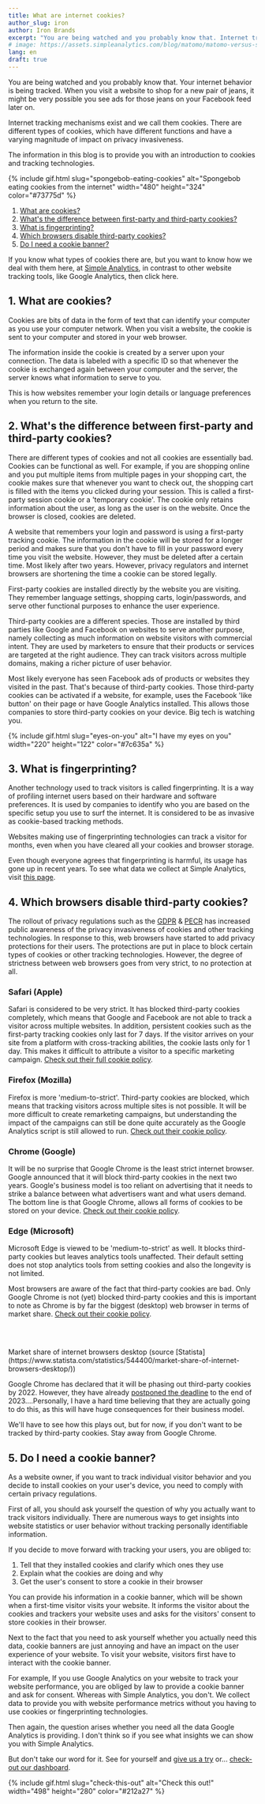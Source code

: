 ```yaml
---
title: What are internet cookies?
author_slug: iron
author: Iron Brands
excerpt: "You are being watched and you probably know that. Internet tracking mechanisms exist and we call them cookies. There are different types of cookies, which have different functions and have a varying magnitude of impact on privacy invasiveness. Lets dive in."
# image: https://assets.simpleanalytics.com/blog/matomo/matomo-versus-simple-analytics.png
lang: en
draft: true
---
```


You are being watched and you probably know that. Your internet behavior is being tracked. When you visit a website to shop for a new pair of jeans, it might be very possible you see ads for those jeans on your Facebook feed later on.

Internet tracking mechanisms exist and we call them cookies. There are different types of cookies, which have different functions and have a varying magnitude of impact on privacy invasiveness.

The information in this blog is to provide you with an introduction to cookies and tracking technologies.

{% include gif.html slug="spongebob-eating-cookies" alt="Spongebob eating cookies from the internet" width="480" height="324" color="#73775d" %}

1.  [What are cookies?](#1-what-are-cookies)
2.  [What's the difference between first-party and third-party cookies?](#2-whats-the-difference-between-first-party-and-third-party-cookies)
3.  [What is fingerprinting?](#3-what-is-fingerprinting)
4.  [Which browsers disable third-party cookies?](#4-which-browsers-disable-third-party-cookies)
5.  [Do I need a cookie banner?](#5-do-i-need-a-cookie-banner)

If you know what types of cookies there are, but you want to know how we deal with them here, at [Simple Analytics](https://simpleanalytics.com/), in contrast to other website tracking tools, like Google Analytics, then click here.

## 1\. What are cookies?

Cookies are bits of data in the form of text that can identify your computer as you use your computer network. When you visit a website, the cookie is sent to your computer and stored in your web browser.

The information inside the cookie is created by a server upon your connection. The data is labeled with a specific ID so that whenever the cookie is exchanged again between your computer and the server, the server knows what information to serve to you.

This is how websites remember your login details or language preferences when you return to the site.

## 2\. What's the difference between first-party and third-party cookies?

There are different types of cookies and not all cookies are essentially bad. Cookies can be functional as well. For example, if you are shopping online and you put multiple items from multiple pages in your shopping cart, the cookie makes sure that whenever you want to check out, the shopping cart is filled with the items you clicked during your session. This is called a first-party session cookie or a 'temporary cookie'. The cookie only retains information about the user, as long as the user is on the website. Once the browser is closed, cookies are deleted.

A website that remembers your login and password is using a first-party tracking cookie. The information in the cookie will be stored for a longer period and makes sure that you don't have to fill in your password every time you visit the website. However, they must be deleted after a certain time. Most likely after two years. However, privacy regulators and internet browsers are shortening the time a cookie can be stored legally.

First-party cookies are installed directly by the website you are visiting. They remember language settings, shopping carts, login/passwords, and serve other functional purposes to enhance the user experience.

Third-party cookies are a different species. Those are installed by third parties like Google and Facebook on websites to serve another purpose, namely collecting as much information on website visitors with commercial intent. They are used by marketers to ensure that their products or services are targeted at the right audience. They can track visitors across multiple domains, making a richer picture of user behavior.

Most likely everyone has seen Facebook ads of products or websites they visited in the past. That's because of third-party cookies. Those third-party cookies can be activated if a website, for example, uses the Facebook 'like button' on their page or have Google Analytics installed. This allows those companies to store third-party cookies on your device. Big tech is watching you.

{% include gif.html slug="eyes-on-you" alt="I have my eyes on you" width="220" height="122" color="#7c635a" %}

## 3\. What is fingerprinting?

Another technology used to track visitors is called fingerprinting. It is a way of profiling internet users based on their hardware and software preferences. It is used by companies to identify who you are based on the specific setup you use to surf the internet. It is considered to be as invasive as cookie-based tracking methods.

Websites making use of fingerprinting technologies can track a visitor for months, even when you have cleared all your cookies and browser storage.

Even though everyone agrees that fingerprinting is harmful, its usage has gone up in recent years. To see what data we collect at Simple Analytics, visit [this page](https://docs.simpleanalytics.com/what-we-collect).

## 4\. Which browsers disable third-party cookies?

The rollout of privacy regulations such as the [GDPR](https://gdpr-info.eu/) & [PECR](https://ico.org.uk/for-organisations/guide-to-pecr/what-are-pecr/) has increased public awareness of the privacy invasiveness of cookies and other tracking technologies. In response to this, web browsers have started to add privacy protections for their users. The protections are put in place to block certain types of cookies or other tracking technologies. However, the degree of strictness between web browsers goes from very strict, to no protection at all.

### Safari (Apple)

Safari is considered to be very strict. It has blocked third-party cookies completely, which means that Google and Facebook are not able to track a visitor across multiple websites. In addition, persistent cookies such as the first-party tracking cookies only last for 7 days. If the visitor arrives on your site from a platform with cross-tracking abilities, the cookie lasts only for 1 day. This makes it difficult to attribute a visitor to a specific marketing campaign. [Check out their full cookie policy](https://support.apple.com/en-za/guide/safari/sfri11471/mac).

### Firefox (Mozilla)

Firefox is more 'medium-to-strict'. Third-party cookies are blocked, which means that tracking visitors across multiple sites is not possible. It will be more difficult to create remarketing campaigns, but understanding the impact of the campaigns can still be done quite accurately as the Google Analytics script is still allowed to run. [Check out their cookie policy](https://support.mozilla.org/en-US/kb/third-party-cookies-firefox-tracking-protection).

### Chrome (Google)

It will be no surprise that Google Chrome is the least strict internet browser. Google announced that it will block third-party cookies in the next two years. Google's business model is too reliant on advertising that it needs to strike a balance between what advertisers want and what users demand. The bottom line is that Google Chrome, allows all forms of cookies to be stored on your device. [Check out their cookie policy](https://policies.google.com/technologies/cookies?hl=en-US).

### Edge (Microsoft)

Microsoft Edge is viewed to be 'medium-to-strict' as well. It blocks third-party cookies but leaves analytics tools unaffected. Their default setting does not stop analytics tools from setting cookies and also the longevity is not limited.

Most browsers are aware of the fact that third-party cookies are bad. Only Google Chrome is not (yet) blocked third-party cookies and this is important to note as Chrome is by far the biggest (desktop) web browser in terms of market share. [Check out their cookie policy](https://support.microsoft.com/en-us/windows/microsoft-edge-browsing-data-and-privacy-bb8174ba-9d73-dcf2-9b4a-c582b4e640dd).

<img loading="lazy" class="border" style="padding: 1rem;" src="https://assets.simpleanalytics.com/blog/cookies/marketshare-browsers.png" alt="">
<p class="caption" markdown="1">Market share of internet browsers desktop (source [Statista](https://www.statista.com/statistics/544400/market-share-of-internet-browsers-desktop/))</p>

Google Chrome has declared that it will be phasing out third-party cookies by 2022. However, they have already [postponed the deadline](https://blog.google/products/chrome/updated-timeline-privacy-sandbox-milestones/) to the end of 2023....Personally, I have a hard time believing that they are actually going to do this, as this will have huge consequences for their business model.

We'll have to see how this plays out, but for now, if you don't want to be tracked by third-party cookies. Stay away from Google Chrome.

## 5\. Do I need a cookie banner?

As a website owner, if you want to track individual visitor behavior and you decide to install cookies on your user's device, you need to comply with certain privacy regulations.

First of all, you should ask yourself the question of why you actually want to track visitors individually. There are numerous ways to get insights into website statistics or user behavior without tracking personally identifiable information.

If you decide to move forward with tracking your users, you are obliged to:

1.  Tell that they installed cookies and clarify which ones they use
2.  Explain what the cookies are doing and why
3.  Get the user's consent to store a cookie in their browser

You can provide his information in a cookie banner, which will be shown when a first-time visitor visits your website. It informs the visitor about the cookies and trackers your website uses and asks for the visitors' consent to store cookies in their browser.

Next to the fact that you need to ask yourself whether you actually need this data, cookie banners are just annoying and have an impact on the user experience of your website. To visit your website, visitors first have to interact with the cookie banner.

For example, If you use Google Analytics on your website to track your website performance, you are obliged by law to provide a cookie banner and ask for consent. Whereas with Simple Analytics, you don't. We collect data to provide you with website performance metrics without you having to use cookies or fingerprinting technologies.

Then again, the question arises whether you need all the data Google Analytics is providing. I don't think so if you see what insights we can show you with Simple Analytics.

But don't take our word for it. See for yourself and [give us a try](https://simpleanalytics.com/welcome) or... [check-out our dashboard](https://simpleanalytics.com/simpleanalytics.com).

{% include gif.html slug="check-this-out" alt="Check this out!" width="498" height="280" color="#212a27" %}
